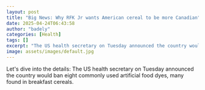 ```yaml
---
layout: post
title: "Big News: Why RFK Jr wants American cereal to be more Canadian"
date: 2025-04-24T06:43:58
author: "badely"
categories: [Health]
tags: []
excerpt: "The US health secretary on Tuesday announced the country would ban eight commonly used artificial food dyes, many found in breakfast cereals."
image: assets/images/default.jpg
---
```


Let's dive into the details: The US health secretary on Tuesday announced the country would ban eight commonly used artificial food dyes, many found in breakfast cereals.

